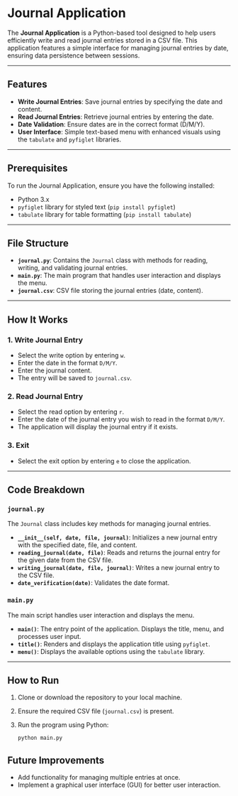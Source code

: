 # Journal Application

The **Journal Application** is a Python-based tool designed to help users efficiently write and read journal entries stored in a CSV file. This application features a simple interface for managing journal entries by date, ensuring data persistence between sessions.

---

## Features

- **Write Journal Entries**: Save journal entries by specifying the date and content.
- **Read Journal Entries**: Retrieve journal entries by entering the date.
- **Date Validation**: Ensure dates are in the correct format (D/M/Y).
- **User Interface**: Simple text-based menu with enhanced visuals using the `tabulate` and `pyfiglet` libraries.

---

## Prerequisites

To run the Journal Application, ensure you have the following installed:
- Python 3.x
- `pyfiglet` library for styled text (`pip install pyfiglet`)
- `tabulate` library for table formatting (`pip install tabulate`)

---

## File Structure

- **`journal.py`**: Contains the `Journal` class with methods for reading, writing, and validating journal entries.
- **`main.py`**: The main program that handles user interaction and displays the menu.
- **`journal.csv`**: CSV file storing the journal entries (date, content).

---

## How It Works

### 1. **Write Journal Entry**
   - Select the write option by entering `w`.
   - Enter the date in the format `D/M/Y`.
   - Enter the journal content.
   - The entry will be saved to `journal.csv`.

### 2. **Read Journal Entry**
   - Select the read option by entering `r`.
   - Enter the date of the journal entry you wish to read in the format `D/M/Y`.
   - The application will display the journal entry if it exists.

### 3. **Exit**
   - Select the exit option by entering `e` to close the application.

---

## Code Breakdown

### `journal.py`

The `Journal` class includes key methods for managing journal entries.

- **`__init__(self, date, file, journal)`**: Initializes a new journal entry with the specified date, file, and content.
- **`reading_journal(date, file)`**: Reads and returns the journal entry for the given date from the CSV file.
- **`writing_journal(date, file, journal)`**: Writes a new journal entry to the CSV file.
- **`date_verification(date)`**: Validates the date format.

### `main.py`

The main script handles user interaction and displays the menu.

- **`main()`**: The entry point of the application. Displays the title, menu, and processes user input.
- **`title()`**: Renders and displays the application title using `pyfiglet`.
- **`menu()`**: Displays the available options using the `tabulate` library.

---

## How to Run

1. Clone or download the repository to your local machine.
2. Ensure the required CSV file (`journal.csv`) is present.
3. Run the program using Python:

   ```bash
   python main.py
   ```
## Future Improvements
- Add functionality for managing multiple entries at once.
- Implement a graphical user interface (GUI) for better user interaction.